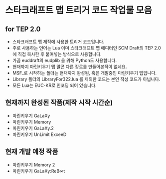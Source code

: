 스타크래프트 맵 트리거 코드 작업물 모음
=============
## for TEP 2.0

+ 스타크래프트 맵 제작에 사용한 트리거 코드입니다.
+ 주로 사용하는 언어는 Lua 이며 스타크래프트 맵 에디터인 SCM Draft의 TEP 2.0에 직접 복사한 후 붙여넣는 방식으로 사용합니다.
+ 가끔 euddraft의 eudplib 을 위해 Python도 사용합니다.
+ 현재까지 마린키우기 맵 말곤 다른 장르를 만들어본적이 없네요.
+ MSF_로 시작하는 폴더는 현재까지 완성된, 혹은 개발중인 마린키우기 맵입니다.
+ Library 폴더의 LibraryFor322.lua 를 제외한 코드는 본인 작성 코드가 아닙니다.
+ 모든 Lua는 EUC-KR로 인코딩 되어 있습니다.

## 현재까지 완성된 작품(제작 시작 시간순)
+ 마린키우기 GaLaXy
+ 마린키우기 Memory
+ 마린키우기 GaLaXy.2
+ 마린키우기 UnLimit ExceeD

## 현재 개발 예정 작품
+ 마린키우기 Memory 2
+ 마린키우기 GaLaXy:ReB∞t
